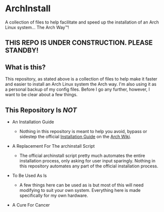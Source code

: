 # ArchInstall
A collection of files to help facilitate and speed up the installation of an Arch Linux system... The Arch Way™!

## THIS REPO IS UNDER CONSTRUCTION. PLEASE STANDBY!

## What is this?
This repository, as stated above is a collection of files to help make it faster and easier to install an Arch Linux system the Arch way. I'm also using it as a personal backup of my config files. Before I go any further, however, I want to be clear about a few things.

## This Repository Is *NOT*
- An Installation Guide
  - Nothing in this repository is meant to help you avoid, bypass or sidestep the official [Installation Guide](https://wiki.archlinux.org/title/Installation_guide) on the [Arch Wiki](https://wiki.archlinux.org/title/Main_page).

- A Replacement For The archinstall Script
  - The official archinstall script pretty much automates the entire installation process, only asking for user input sparingly. Nothing in this repository automates any part of the official installation process.

- To Be Used As Is
  - A few things here can be used as is but most of this will need modifying to suit your own system. Everything here is made specifically for my own hardware.
 
- A Cure For Cancer
